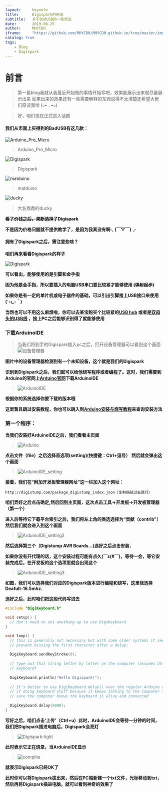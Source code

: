 ```yaml
---
layout:     keynote
title:      Digispark的用法
subtitle:   关于BadUSB的一些用法
date:       2019-06-25
author:     MHYCDH
iframe:     "https://github.com/MHYCDH/MHYCDH.github.io/tree/master/img/HDP/"
catalog: true
tags:
    - Blog
    - Digispark
---
```


# 前言
>第一篇blog我就从我最近开始做的事情开始写吧，效果能展示出来就尽量展示出来
>如果出来的效果还有一些需要解释的东西说得不太清楚还希望大佬们原谅我哈         (๑• . •๑)

>好，咱们现在正式进入话题

#### 我们从市面上买得到的BadUSB有这几款：
![Arduino_Pro_Micro](https://github.com/MHYCDH/MHYCDH.github.io/blob/master/img/digispard/Arduino_Pro_Micro.jpg?raw=true "Arduino_Pro_Micro $10")
>Arduino_Pro_Micro

![Digispark](https://github.com/MHYCDH/MHYCDH.github.io/blob/master/img/digispard/digispark.jpeg?raw=true "Digispark $1~2")
>Digispark

![matduino](https://github.com/MHYCDH/MHYCDH.github.io/blob/master/img/digispard/matduino.png?raw=true "matduino $17~31")
>matduino

![ducky](https://github.com/MHYCDH/MHYCDH.github.io/blob/master/img/digispard/ducky.png?raw=true "ducky $49.99")
>大名鼎鼎的ducky

**~~看了价钱之后，果断选择了Digispark~~**

**不是因为价格问题就不提供教学了，是因为我真没有啊╮(￣▽￣)╭**
#### 拥有了Digispark之后，需注意些啥？
**咱们再来看看Digispark的样子**

![Digispark](https://github.com/MHYCDH/MHYCDH.github.io/blob/master/img/digispard/Digispark2.png?raw=true "Digispark")

**可以看出，能够使用的是引脚和金手指**

**因为他是金手指，所以要插入的电脑USB串口要比较紧才能够使用 ~~(弹射起步)~~**

**如果你是有一定的单片机或电子器件的基础，可以引出引脚接上USB接口来使用(´-ι_-｀)**

**当然也可以不用这么麻烦啦，你可以去某宝购买个比较紧的[USB hub](https://s.taobao.com/search?q=usb+hub&type=p&tmhkh5=&spm=a21wu.241046-us.a2227oh.d100&from=sea_1_searchbutton&catId=100) 或者是[双母头的USB线](https://s.taobao.com/search?q=%E5%8F%8C%E6%AF%8D%E5%A4%B4USB%E7%BA%BF&imgfile=&js=1&stats_click=search_radio_all%3A1&initiative_id=staobaoz_20190625&ie=utf8) ，接上PC之后能够识别得了就能够使用**
### 下载ArduinoIDE
>当我们将到手的Digispark插入pc之后，打开设备管理器可以看到这个画面
![设备管理器](https://github.com/MHYCDH/MHYCDH.github.io/blob/master/img/digispard/digispark-1.jpg?raw=true "设备管理器")

**图片中的设备管理器检测到有一个未知设备，这个就是我们的Digispark**

**识别到Digispark之后，我们就可以给他烧写程序或者编程了。这时，我们需要到Arduino的官网上[Arduino官网](https://www.arduino.cc/en/Main/Software)下载ArduinoIDE**
>![ArduinoIDE](https://github.com/MHYCDH/MHYCDH.github.io/blob/master/img/digispard/ArduinoIDE.png?raw=true "ArduinoIDE")

**根据你的系统选择你要下载的版本哦**

**这里暂且跳过安装教程，你也可以跳入到[Arduino安装与烧写教程](https://blog.csdn.net/qq_23937195/article/details/68944217)来查询安装方法**

### 第一个程序：
**当我们安装好ArduinoIDE之后，我们看看主页面**
>![Arduino](https://github.com/MHYCDH/MHYCDH.github.io/blob/master/img/digispard/Arduinoide.png?raw=true)

**点击文件（file）之后选择首选项(setting)(快捷键：Ctrl+逗号）**
**然后就会弹出这个画面**
>![ArduinoIDE_setting](https://github.com/MHYCDH/MHYCDH.github.io/blob/master/img/digispard/ArduinoIDE_setting.png?raw=true "ArduinoIDE_setting")

**接着，我们在“附加开发板管理器网址”这一栏加入这个网址：**

`http://digistump.com/package_digistump_index.json（复制粘贴过去就行）`

**咱们弄好之后点击确定,然后回到主页面，这次点击工具->开发板->开发板管理器（第一个）**

**进入后等待它下载平台索引之后，我们将左上角的类选选择为“贡献（contrib"）然后我们就会进入到这个画面**
>![ArduinoIDE_setting2](https://github.com/MHYCDH/MHYCDH.github.io/blob/master/img/digispard/arduinoIDE_setting2.png?raw=true)

**然后选择第三个（Digistump AVR Boards...)选好之后点击安装**，

**如果你没有开代理的话，这个安装过程可能有点久(￣ε(#￣)，等待一会，等它安装完成后，在开发板的这个选项里就会出现这个**
>![ArduinoIDE_setting3](https://github.com/MHYCDH/MHYCDH.github.io/blob/master/img/digispard/arduinoIDE_setting3.jpg?raw=true)

**如图，我们可以选择我们对应的Digispark版本进行编程和烧写，这里我选择Deafult-16.5mhz.**

**选好之后，此时咱们把这段代码写进去**
```c
#include "DigiKeyboard.h"

void setup() {
  // don't need to set anything up to use DigiKeyboard
}

void loop() {
  // this is generally not necessary but with some older systems it seems to
  // prevent missing the first character after a delay:
  
  DigiKeyboard.sendKeyStroke(0);
  
  // Type out this string letter by letter on the computer (assumes US-style
  // keyboard)
  
  DigiKeyboard.println("Hello Digispark!");
  
  // It's better to use DigiKeyboard.delay() over the regular Arduino delay()
  // if doing keyboard stuff because it keeps talking to the computer to make
  // sure the computer knows the keyboard is alive and connected
  
  DigiKeyboard.delay(5000);
}
```
**写好之后，咱们点击‘上传’（Ctrl+u）此时，ArduinoIDE会等待一分钟的时间，我们把Digispark插进电脑后，Digispark会亮灯**
>![Digispark-light](https://github.com/MHYCDH/MHYCDH.github.io/blob/master/img/digispard/Digispark-light.jpg?raw=true)

**此时表示它正在烧录，当ArduinoIDE显示**
>![complite](https://github.com/MHYCDH/MHYCDH.github.io/blob/master/img/digispard/complite.png?raw=true)

**就表示Digispark已经OK了**

**此时你可以将Digispark拔出来，然后在PC端新建一个txt文件，光标移动到txt，然后再将Digispark插进电脑，就可以看到神奇的效果了**

